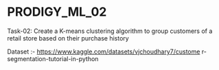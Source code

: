 # PRODIGY_ML_02


Task-02: Create a K-means clustering algorithm to group customers of a retail store based on their purchase history

Dataset :-
https://www.kaggle.com/datasets/vjchoudhary7/custome r-segmentation-tutorial-in-python
